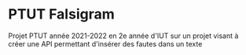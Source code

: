 # PTUT Falsigram
Projet PTUT année 2021-2022 en 2e année d'IUT sur un projet visant à créer une API permettant d'insérer des fautes dans un texte
